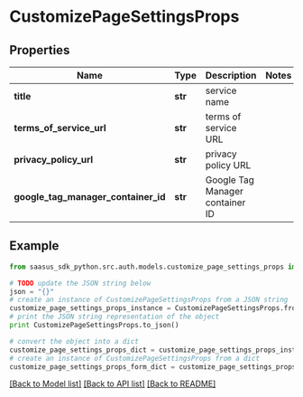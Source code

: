 # CustomizePageSettingsProps


## Properties

Name | Type | Description | Notes
------------ | ------------- | ------------- | -------------
**title** | **str** | service name | 
**terms_of_service_url** | **str** | terms of service URL | 
**privacy_policy_url** | **str** | privacy policy URL | 
**google_tag_manager_container_id** | **str** | Google Tag Manager container ID | 

## Example

```python
from saasus_sdk_python.src.auth.models.customize_page_settings_props import CustomizePageSettingsProps

# TODO update the JSON string below
json = "{}"
# create an instance of CustomizePageSettingsProps from a JSON string
customize_page_settings_props_instance = CustomizePageSettingsProps.from_json(json)
# print the JSON string representation of the object
print CustomizePageSettingsProps.to_json()

# convert the object into a dict
customize_page_settings_props_dict = customize_page_settings_props_instance.to_dict()
# create an instance of CustomizePageSettingsProps from a dict
customize_page_settings_props_form_dict = customize_page_settings_props.from_dict(customize_page_settings_props_dict)
```
[[Back to Model list]](../README.md#documentation-for-models) [[Back to API list]](../README.md#documentation-for-api-endpoints) [[Back to README]](../README.md)


